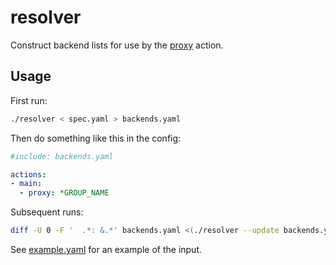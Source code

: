 resolver
========

Construct backend lists for use by the [proxy](/arc/trunk/arcadia/balancer/serval/mod/proxy) action.

Usage
-----

First run:

```sh
./resolver < spec.yaml > backends.yaml
```

Then do something like this in the config:

```yaml
#include: backends.yaml

actions:
- main:
  - proxy: *GROUP_NAME
```

Subsequent runs:

```sh
diff -U 0 -F '  .*: &.*' backends.yaml <(./resolver --update backends.yaml < spec.yaml | tee new-backends.yaml)
```

See [example.yaml](/arc/trunk/arcadia/balancer/serval/tools/resolver/example.yaml) for an example of the input.
